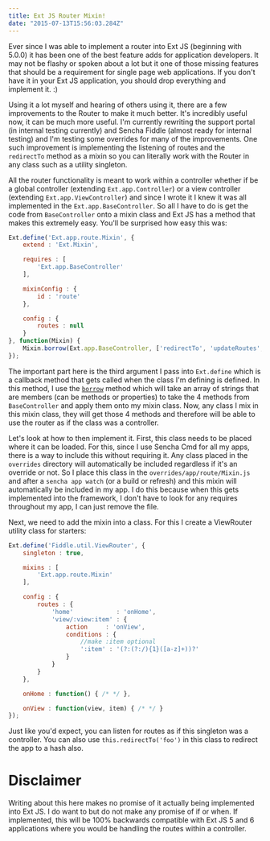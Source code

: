 ```yaml
---
title: Ext JS Router Mixin!
date: "2015-07-13T15:56:03.284Z"
---
```


Ever since I was able to implement a router into Ext JS (beginning with 5.0.0) it has been one of the best feature adds for application developers. It may not be flashy or spoken about a lot but it one of those missing features that should be a requirement for single page web applications. If you don't have it in your Ext JS application, you should drop everything and implement it. :)

Using it a lot myself and hearing of others using it, there are a few improvements to the Router to make it much better. It's incredibly useful now, it can be much more useful. I'm currently rewriting the support portal (in internal testing currently) and Sencha Fiddle (almost ready for internal testing) and I'm testing some overrides for many of the improvements. One such improvement is implementing the listening of routes and the `redirectTo` method as a mixin so you can literally work with the Router in any class such as a utility singleton.

All the router functionality is meant to work within a controller whether if be a global controller (extending `Ext.app.Controller`) or a view controller (extending `Ext.app.ViewController`) and since I wrote it I knew it was all implemented in the `Ext.app.BaseController`. So all I have to do is get the code from `BaseController` onto a mixin class and Ext JS has a method that makes this extremely easy. You'll be surprised how easy this was:

```js
Ext.define('Ext.app.route.Mixin', {
    extend : 'Ext.Mixin',

    requires : [
        'Ext.app.BaseController'
    ],

    mixinConfig : {
        id : 'route'
    },

    config : {
        routes : null
    }
}, function(Mixin) {
    Mixin.borrow(Ext.app.BaseController, ['redirectTo', 'updateRoutes', 'getBefore', 'isActive']);
});
```

The important part here is the third argument I pass into `Ext.define` which is a callback method that gets called when the class I'm defining is defined. In this method, I use the [`borrow`](http://docs.sencha.com/extjs/6.0/6.0.0-classic/#!/api/Ext.Base-static-method-borrow) method which will take an array of strings that are members (can be methods or properties) to take the 4 methods from `BaseController` and apply them onto my mixin class. Now, any class I mix in this mixin class, they will get those 4 methods and therefore will be able to use the router as if the class was a controller.

Let's look at how to then implement it. First, this class needs to be placed where it can be loaded. For this, since I use Sencha Cmd for all my apps, there is a way to include this without requiring it. Any class placed in the `overrides` directory will automatically be included regardless if it's an override or not. So I place this class in the `overrides/app/route/Mixin.js` and after a `sencha app watch` (or a build or refresh) and this mixin will automatically be included in my app. I do this because when this gets implemented into the framework, I don't have to look for any requires throughout my app, I can just remove the file.

Next, we need to add the mixin into a class. For this I create a ViewRouter utility class for starters:

```js
Ext.define('Fiddle.util.ViewRouter', {
    singleton : true,

    mixins : [
        'Ext.app.route.Mixin'
    ],

    config : {
        routes : {
            'home'            : 'onHome',
            'view/:view:item' : {
                action     : 'onView',
                conditions : {
                    //make :item optional
                    ':item' : '(?:(?:/){1}([a-z]+))?'
                }
            }
        }
    },

    onHome : function() { /* */ },

    onView : function(view, item) { /* */ }
});
```

Just like you'd expect, you can listen for routes as if this singleton was a controller. You can also use `this.redirectTo('foo')` in this class to redirect the app to a hash also.

# Disclaimer

Writing about this here makes no promise of it actually being implemented into Ext JS. I do want to but do not make any promise of if or when. If implemented, this will be 100% backwards compatible with Ext JS 5 and 6 applications where you would be handling the routes within a controller.
